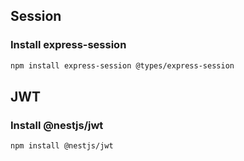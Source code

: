 ## Session
### Install express-session
```bash
npm install express-session @types/express-session
```

## JWT
### Install @nestjs/jwt
```bash
npm install @nestjs/jwt
```
